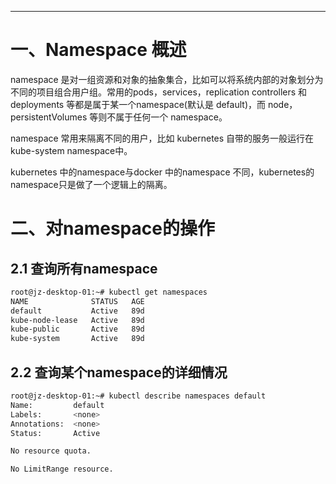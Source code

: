 





---

# 一、Namespace 概述

namespace 是对一组资源和对象的抽象集合，比如可以将系统内部的对象划分为不同的项目组合用户组。常用的pods，services，replication controllers 和 deployments 等都是属于某一个namespace(默认是 default)，而 node，persistentVolumes 等则不属于任何一个 namespace。



namespace 常用来隔离不同的用户，比如 kubernetes 自带的服务一般运行在 kube-system namespace中。



kubernetes 中的namespace与docker 中的namespace 不同，kubernetes的namespace只是做了一个逻辑上的隔离。



# 二、对namespace的操作

## 2.1 查询所有namespace

```bash
root@jz-desktop-01:~# kubectl get namespaces
NAME              STATUS   AGE
default           Active   89d
kube-node-lease   Active   89d
kube-public       Active   89d
kube-system       Active   89d
```

## 2.2 查询某个namespace的详细情况

```bash
root@jz-desktop-01:~# kubectl describe namespaces default
Name:         default
Labels:       <none>
Annotations:  <none>
Status:       Active

No resource quota.

No LimitRange resource.
```

























































